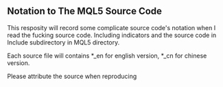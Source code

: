 ## Notation to The MQL5 Source Code

This resposity will record some complicate source code's notation when I read the fucking source code.
Including indicators and the source code in Include subdirectory in MQL5 directory.

Each source file will contains *_en for english version, *_cn for chinese version.

Please attribute the source when reproducing